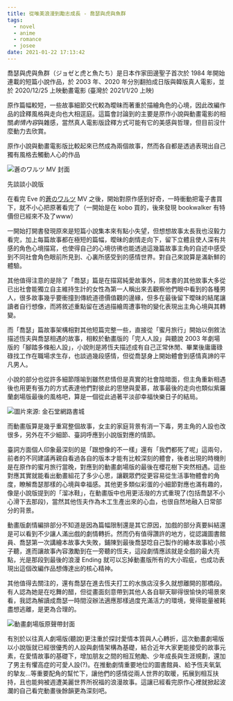 ```yaml
---
title: 從唯美浪漫到勵志成長 - 喬瑟與虎與魚群
tags:
  - novel
  - anime
  - romance
  - josee
date: 2021-01-22 17:13:42
---
```


喬瑟與虎與魚群（ジョゼと虎と魚たち）是日本作家田邊聖子首次於 1984 年開始連載的短篇小說作品，於 2003 年、2020 年分別翻拍成日版與韓版真人電影，並於 2020/12/25 上映動畫電影 (臺灣於 2021/1/20 上映)

原作篇幅較短，一些故事細節交代較為曖昧而著重於描繪角色的心境，因此改編作品的詮釋風格與走向也大相逕庭。這篇會討論到的主要是原作小說與動畫電影的相關*劇情內容*與雜感，當然真人電影版詮釋方式可能有它的美感與哲理，但目前沒什麼動力去欣賞。

原作小說與動畫電影版比較起來已然成為兩個故事，然而各自都是透過表現出自己獨有風格去觸動人心的作品

<!--more-->

![蒼のワルツ MV 封面](https://i.imgur.com/fiEnXn9.png)

先談談小說版

在看完 Eve 的[蒼のワルツ](https://www.youtube.com/watch?v=pyDCubgU57g) MV 之後，開始對原作感到好奇，一時衝動把電子書買下，就不小心把原著看完了（一開始是在 kobo 買的，後來發現 bookwalker 有特價但已經來不及了www）

一開始打開書發現原來是短篇小說集本來有點小失望，但想想故事太長我也沒毅力看完，加上每篇故事都在極短的篇幅，曖昧的劇情走向下，留下立體且使人深有共感的角色心境描寫，也使得自己的心境彷彿也能透過這幾篇故事主角的自述中感受到不同社會角色眼前所見到、心裏所感受到的感情世界。對自己來說算是滿新鮮的體驗。

其他值得注意的是除了「喬瑟」篇是在描寫純愛故事外，同本書的其他故事大多從已出社會能獨立自主維持生計的女性為第一人稱出來去觀察他們眼中看到的各種男人，很多故事幾乎要衝撞到傳統道德價值觀的邊緣，但多在最後留下曖昧的結尾讓讀者自行想像，而將敘述重點留在透過描繪周遭事物的變化表現出主角心境與其轉變。

而「喬瑟」篇故事架構相對其他短篇完整一些，直接從「蜜月旅行」開始以倒敘法描述恆夫與喬瑟相遇的故事，相較於動畫版的「完人人設」與聽說 2003 年劇場版的「腳踏多條船人設」，小說則是將恆夫描述成有自己正常休閒、畢業後庸庸碌碌找工作在職場求生存，也談過幾段感情，但從喬瑟身上開始體會到感情真諦的平凡男人。

小說的部分也從許多細節隱喻到雖然悲情但是真實的社會陰暗面，但主角重新相遇後也用更有張力的方式表達他們對彼此的思戀與愛慕，故事最後的走向也類似紫羅蘭劇場版最後的風格吧，算是一個從此過著平淡卻幸福快樂日子的結局。

![圖片來源: 金石堂網路書城](https://cdn.kingstone.com.tw/book/images/product/20186/2018611724930/2018611724930-01.jpg)

而動畫版算是幾乎重寫整個故事，女主的家庭背景有消一下毒，男主角的人設也改很多，另外在不少細節、臺詞呼應到小說版對應的情節。

臺詞方面個人印象最深刻的是「跟想像的不一樣」還有「我們都死了呢」這兩句，前者的不同建議再親自看過各自的版本才能有比較深刻的體會，後者出現的時機則是在原作的蜜月旅行當晚，對應到的動畫劇場版的最後在櫻花樹下突然相遇。這些對應其實就能看出動畫組花了多少心思，讓觀眾們從更容易從生活事物體會的角度，瞭解喬瑟那樣的心境與幸福感。其他更多類似彩蛋的小細節對應也滿有趣的，像是小說版提到的「溜冰鞋」，在動畫版中也用更活潑的方式重現了(包括喬瑟不小心滑下去那段)，當然其他恆夫作為木工生產出來的心血，也很自然地融入日常部分的背景。

動畫版劇情編排部分不知道是因為篇幅限制還是其它原因，加戲的部分真要糾結還是可以看到不少讓人滿出戲的劇情轉折。然而仍有值得讚許的地方，從認識圖書館員、喬瑟第一次講繪本故事大失敗，鋪陳到最後喬瑟唸自己製作的繪本故事給小孩子聽，進而讓故事內容激勵到在一旁聽的恆夫，這段劇情應該就是全戲的最大亮點，光是那段到最後的浪漫 Ending 就可以忘掉動畫版所有的大小瑕疵，也成功表現出這個改編作品想傳達出的核心精神。

其他值得去關注的，還有喬瑟在進去恆夫打工的水族店沒多久就想離開的那橋段。有人認為她是在吃舞的醋，但從畫面刻意帶到其他人各自聊天聊得很愉快的場景來看，我認為解讀成喬瑟一時間沒辦法適應那樣過度充滿活力的環境，覺得能量被耗盡想逃離，是更為合理的。

![動畫劇場版原聲帶封面](https://pbs.twimg.com/media/Ep6iUqDVgAEY_zD.jpg)

有別於以往真人劇場版(聽說)更注重於探討愛情本質與人心轉折，這次動畫劇場版以小說版就已經很優秀的人設與劇情架構為基礎，結合近年大家更能接受的故事元素，在愛情故事的基礎下，增加朋友之間的相互勉勵、少年成長與生涯規劃，還加了男主有懼高症的可愛人設(?)。在推動劇情重要地位的圖書館員、給予恆夫氧氣的摯友...等重要配角的幫忙下，讓他們的感情從兩人世界的取暖，拓展到相互扶持，且也能夠被週遭美麗世界所祝福的浪漫故事。這讓已經看完原作心裡就掀起波瀾的自己看完動畫後餘韻更為深刻吧。
